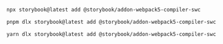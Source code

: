 ```sh renderer="common" language="js" packageManager="npm"
npx storybook@latest add @storybook/addon-webpack5-compiler-swc
```

```sh renderer="common" language="js" packageManager="pnpm"
pnpm dlx storybook@latest add @storybook/addon-webpack5-compiler-swc
```

```sh renderer="common" language="js" packageManager="yarn"
yarn dlx storybook@latest add @storybook/addon-webpack5-compiler-swc
```

